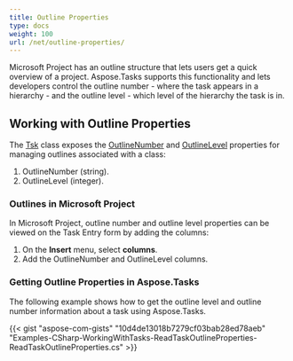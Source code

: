 ```yaml
---
title: Outline Properties
type: docs
weight: 100
url: /net/outline-properties/
---
```


Microsoft Project has an outline structure that lets users get a quick overview of a project. Aspose.Tasks supports this functionality and lets developers control the outline number - where the task appears in a hierarchy - and the outline level - which level of the hierarchy the task is in.

## **Working with Outline Properties**
The [Tsk](https://apireference.aspose.com/tasks/net/aspose.tasks/tsk) class exposes the [OutlineNumber](https://apireference.aspose.com/tasks/net/aspose.tasks/tsk/fields/outlinenumber) and [OutlineLevel](https://apireference.aspose.com/tasks/net/aspose.tasks/tsk/fields/outlinelevel) properties for managing outlines associated with a class:

1. OutlineNumber (string).
2. OutlineLevel (integer).

### **Outlines in Microsoft Project**
In Microsoft Project, outline number and outline level properties can be viewed on the Task Entry form by adding the columns:

1. On the **Insert** menu, select **columns**.
2. Add the OutlineNumber and OutlineLevel columns.

### **Getting Outline Properties in Aspose.Tasks**
The following example shows how to get the outline level and outline number information about a task using Aspose.Tasks.

{{< gist "aspose-com-gists" "10d4de13018b7279cf03bab28ed78aeb" "Examples-CSharp-WorkingWithTasks-ReadTaskOutlineProperties-ReadTaskOutlineProperties.cs" >}}
